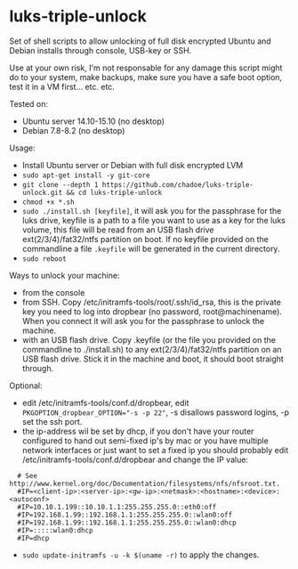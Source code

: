 # luks-triple-unlock
Set of shell scripts to allow unlocking of full disk encrypted Ubuntu and Debian installs through console, USB-key or SSH.

Use at your own risk, I'm not responsable for any damage this script might do to your system, make backups, make sure you have a safe boot option, test it in a VM first... etc. etc.

Tested on:
- Ubuntu server 14.10-15.10 (no desktop)
- Debian 7.8-8.2 (no desktop)

Usage:
- Install Ubuntu server or Debian with full disk encrypted LVM
- `sudo apt-get install -y git-core`
- `git clone --depth 1 https://github.com/chadoe/luks-triple-unlock.git && cd luks-triple-unlock`
- `chmod +x *.sh`
- `sudo ./install.sh [keyfile]`, it will ask you for the passphrase for the luks drive, keyfile is a path to a file you want to use as a key for the luks volume, this file will be read from an USB flash drive ext(2/3/4)/fat32/ntfs partition on boot. If no keyfile provided on the commandline a file `.keyfile` will be generated in the current directory. 
- `sudo reboot`

Ways to unlock your machine:
- from the console
- from SSH. Copy /etc/initramfs-tools/root/.ssh/id_rsa, this is the private key you need to log into dropbear (no password, root@machinename). When you connect it will ask you for the passphrase to unlock the machine.
- with an USB flash drive. Copy .keyfile (or the file you provided on the commandline to ./install.sh) to any ext(2/3/4)/fat32/ntfs partition on an USB flash drive. Stick it in the machine and boot, it should boot straight through.

Optional:
- edit /etc/initramfs-tools/conf.d/dropbear, edit `PKGOPTION_dropbear_OPTION="-s -p 22"`, -s disallows password logins, -p set the ssh port.
- the ip-address wil be set by dhcp, if you don't have your router configured to hand out semi-fixed ip's by mac or you have multiple network interfaces or just want to set a fixed ip you should probably edit /etc/initramfs-tools/conf.d/dropbear and change the IP value:
```DROPBEAR=y
  # See http://www.kernel.org/doc/Documentation/filesystems/nfs/nfsroot.txt.
  #IP=<client-ip>:<server-ip>:<gw-ip>:<netmask>:<hostname>:<device>:<autoconf>
  #IP=10.10.1.199::10.10.1.1:255.255.255.0::eth0:off
  #IP=192.168.1.99::192.168.1.1:255.255.255.0::wlan0:off
  #IP=192.168.1.99::192.168.1.1:255.255.255.0::wlan0:dhcp
  #IP=:::::wlan0:dhcp
  #IP=dhcp
```
- `sudo update-initramfs -u -k $(uname -r)` to apply the changes.
